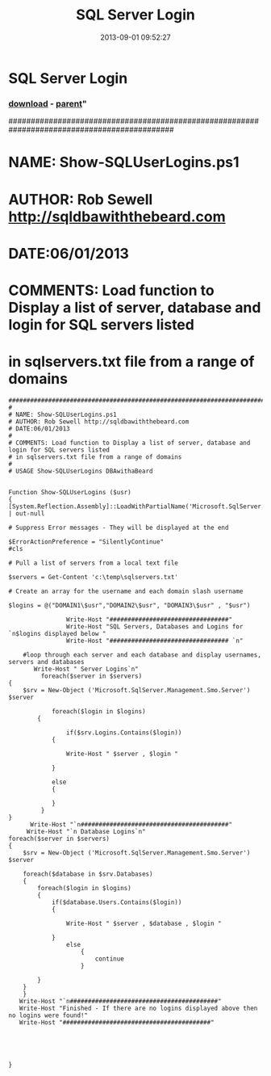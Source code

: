 ﻿---
pid:            4431
parent:         4430
children:       
poster:         Rob Sewell
title:           SQL Server Login
date:           2013-09-01 09:52:27
format:         posh
---

#  SQL Server Login

### [download](4431.ps1) - [parent](4430.md)"

#############################################################################################
#
# NAME: Show-SQLUserLogins.ps1
# AUTHOR: Rob Sewell http://sqldbawiththebeard.com
# DATE:06/01/2013
#
# COMMENTS: Load function to Display a list of server, database and login for SQL servers listed 
# in sqlservers.txt file from a range of domains

```posh
#############################################################################################
#
# NAME: Show-SQLUserLogins.ps1
# AUTHOR: Rob Sewell http://sqldbawiththebeard.com
# DATE:06/01/2013
#
# COMMENTS: Load function to Display a list of server, database and login for SQL servers listed 
# in sqlservers.txt file from a range of domains
#
# USAGE Show-SQLUserLogins DBAwithaBeard


Function Show-SQLUserLogins ($usr)
{
[System.Reflection.Assembly]::LoadWithPartialName('Microsoft.SqlServer.SMO') | out-null

# Suppress Error messages - They will be displayed at the end

$ErrorActionPreference = "SilentlyContinue"
#cls

# Pull a list of servers from a local text file

$servers = Get-Content 'c:\temp\sqlservers.txt'

# Create an array for the username and each domain slash username

$logins = @("DOMAIN1\$usr","DOMAIN2\$usr", "DOMAIN3\$usr" , "$usr")

				Write-Host "#################################" 
                Write-Host "SQL Servers, Databases and Logins for `n$logins displayed below " 
                Write-Host "################################# `n" 

	#loop through each server and each database and display usernames, servers and databases
       Write-Host " Server Logins`n"
         foreach($server in $servers)
{
    $srv = New-Object ('Microsoft.SqlServer.Management.Smo.Server') $server
    
    		foreach($login in $logins)
		{
    
    			if($srv.Logins.Contains($login))
			{

                Write-Host " $server , $login " 

			}
            
            else
            {

            }
         }
}
      Write-Host "`n#########################################"
     Write-Host "`n Database Logins`n"               
foreach($server in $servers)
{
	$srv = New-Object ('Microsoft.SqlServer.Management.Smo.Server') $server
    
	foreach($database in $srv.Databases)
	{
		foreach($login in $logins)
		{
			if($database.Users.Contains($login))
			{

                Write-Host " $server , $database , $login " 

			}
                else
                    {
                        continue
                    }   
           
		}
	}
    }
   Write-Host "`n#########################################"
   Write-Host "Finished - If there are no logins displayed above then no logins were found!"    
   Write-Host "#########################################" 





}
```

